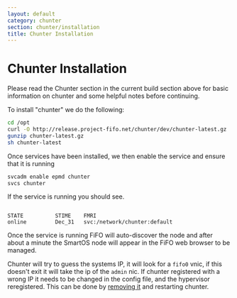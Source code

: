 ```yaml
---
layout: default
category: chunter
section: chunter/installation
title: Chunter Installation
---
```

# Chunter Installation

Please read the Chunter section in the current build section above for basic information on chunter and some helpful notes before continuing.

To install "chunter" we do the following:

```bash
cd /opt
curl -O http://release.project-fifo.net/chunter/dev/chunter-latest.gz
gunzip chunter-latest.gz
sh chunter-latest
```

Once services have been installed, we then enable the service and ensure that it is running

```bash
svcadm enable epmd chunter
svcs chunter
```

If the service is running you should see.

```

STATE          STIME    FMRI
online         Dec_31   svc:/network/chunter:default
```

Once the service is running FiFO will auto-discover the node and after about a minute the SmartOS node will appear in the FiFO web browser to be managed.

Chunter will try to guess the systems IP, it will look for a `fifo0` vnic, if this doesn't exit it will take the ip of the `admin` nic. If chunter registered with a wrong IP it needs to be changed in the config file, and the hypervisor reregistered. This can be done by [removing it](/sniffle/administration.html) and restarting chunter.

